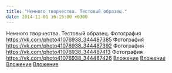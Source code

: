 ```yaml
---
title: "Немного творчества. Тестовый образец."
date: 2014-11-01 16:15:00 +0300
---
```


Немного творчества. Тестовый образец.
Фотография
<a class="vk-attach" href="https://vk.com/photo41076938_344487385">https://vk.com/photo41076938_344487385</a>
Фотография
<a class="vk-attach" href="https://vk.com/photo41076938_344487392">https://vk.com/photo41076938_344487392</a>
Фотография
<a class="vk-attach" href="https://vk.com/photo41076938_344487413">https://vk.com/photo41076938_344487413</a>
Фотография
<a class="vk-attach" href="https://vk.com/photo41076938_344487426">https://vk.com/photo41076938_344487426</a>
<a class="vk-attach" href="https://vk.com/photo41076938_344487385">Вложение</a>
<a class="vk-attach" href="https://vk.com/photo41076938_344487392">Вложение</a>
<a class="vk-attach" href="https://vk.com/photo41076938_344487413">Вложение</a>
<a class="vk-attach" href="https://vk.com/photo41076938_344487426">Вложение</a>
